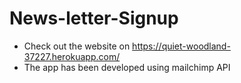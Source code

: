 # News-letter-Signup
- Check out the website on https://quiet-woodland-37227.herokuapp.com/
- The app has been developed using mailchimp API
